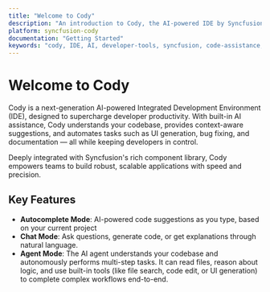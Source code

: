 ```yaml
---
title: "Welcome to Cody"
description: "An introduction to Cody, the AI-powered IDE by Syncfusion for enhanced developer productivity"
platform: syncfusion-cody
documentation: "Getting Started"
keywords: "cody, IDE, AI, developer-tools, syncfusion, code-assistance, productivity, UI-generation, bug-fixing, documentation"
---
```


# Welcome to Cody

Cody is a next-generation AI-powered Integrated Development Environment (IDE), designed to supercharge developer productivity. With built-in AI assistance, Cody understands your codebase, provides context-aware suggestions, and automates tasks such as UI generation, bug fixing, and documentation — all while keeping developers in control.

Deeply integrated with Syncfusion's rich component library, Cody empowers teams to build robust, scalable applications with speed and precision.

## Key Features
- **Autocomplete Mode**: AI-powered code suggestions as you type, based on your current project
- **Chat Mode**: Ask questions, generate code, or get explanations through natural language.
- **Agent Mode**: The AI agent understands your codebase and autonomously performs multi-step tasks. It can read files, reason about logic, and use built-in tools (like file search, code edit, or UI generation) to complete complex workflows end-to-end.
